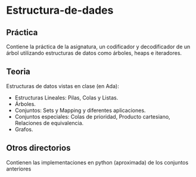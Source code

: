 Estructura-de-dades
===================

## Práctica
Contiene la práctica de la asignatura, un codificador y decodificador de un árbol utilizando estructuras de datos como árboles, heaps e iteradores.

## Teoria
Estructuras de datos vistas en clase (en Ada):
* Estructuras Lineales: Pilas, Colas y Listas.
* Árboles.
* Conjuntos: Sets y Mapping y diferentes aplicaciones.
* Conjuntos especiales: Colas de prioridad, Producto cartesiano, Relaciones de equivalencia.
* Grafos.

## Otros directorios
Contienen las implementaciones en python (aproximada) de los conjuntos anteriores
